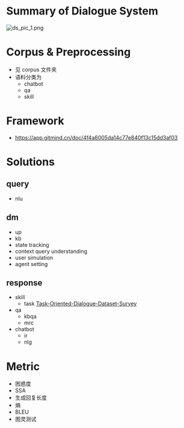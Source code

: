# Summary of Dialogue System

![ds_pic_1.png](https://blog-picture-new.oss-cn-beijing.aliyuncs.com/dialog/ds_pic_1.png)


# Corpus & Preprocessing
+ 见 corpus 文件夹
+ 语料分类为
    + chatbot
    + qa
    + skill

# Framework
+ https://app.gitmind.cn/doc/4f4a6005da14c77e840f13c15dd3af03

# Solutions

## query
+ nlu

## dm
+ up
+ kb
+ state tracking
+ context query understanding
+ user simulation
+ agent setting

## response
+ skill
    + task [Task-Oriented-Dialogue-Dataset-Survey](https://github.com/AtmaHou/Task-Oriented-Dialogue-Dataset-Survey)
+ qa
    + kbqa
    + mrc
+ chatbot
    + ir
    + nlg

# Metric
+ 困惑度
+ SSA
+ 生成回复长度
+ 熵
+ BLEU
+ 图灵测试
